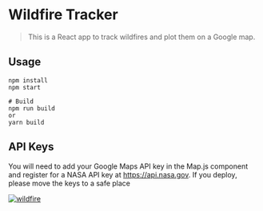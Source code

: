 # Wildfire Tracker

> This is a React app to track wildfires and plot them on a Google map.

## Usage

```
npm install
npm start

# Build
npm run build
or
yarn build
```

## API Keys

You will need to add your Google Maps API key in the Map.js component and register for a NASA API key at https://api.nasa.gov. If you deploy, please move the keys to a safe place

<a href="https://ibb.co/Xyx64KC"><img src="https://i.ibb.co/ZHzvJFM/wildfire.jpg" alt="wildfire" border="0"></a>
